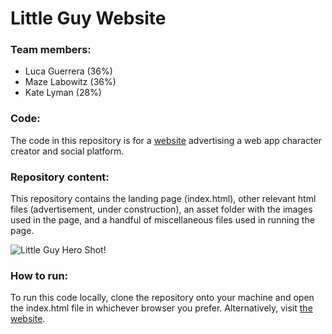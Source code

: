 # Little Guy Website

### Team members:
- Luca Guerrera (36%)
- Maze Labowitz (36%)
- Kate Lyman (28%)

### Code:
The code in this repository is for a [website](https://lucaguerrera.github.io/little-guy-website/) advertising a web app character creator and social platform. 

### Repository content:
This repository contains the landing page (index.html), other relevant html files (advertisement, under construction), an asset folder with the images used in the page, and a handful of miscellaneous files used in running the page.

![Little Guy Hero Shot!](https://github.com/lucaguerrera/little-guy-website/blob/main/assets/hero.png)

### How to run:
To run this code locally, clone the repository onto your machine and open the index.html file in whichever browser you prefer. Alternatively, visit [the website](https://lucaguerrera.github.io/little-guy-website/).
